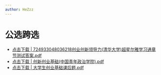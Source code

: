```yaml
---
author: HeZzz
---
```


# 公选跨选

- [点击下载 | 724933048036218创业创新领导力(清华大学)超星尔雅学习通章节测试答案.pdf](https://cs-speedrun.github.io/cs-speedrun-documents/%E5%85%AC%E9%80%89%E8%B7%A8%E9%80%89/724933048036218%E5%88%9B%E4%B8%9A%E5%88%9B%E6%96%B0%E9%A2%86%E5%AF%BC%E5%8A%9B%28%E6%B8%85%E5%8D%8E%E5%A4%A7%E5%AD%A6%29%E8%B6%85%E6%98%9F%E5%B0%94%E9%9B%85%E5%AD%A6%E4%B9%A0%E9%80%9A%E7%AB%A0%E8%8A%82%E6%B5%8B%E8%AF%95%E7%AD%94%E6%A1%88.pdf)
- [点击下载 | 创新创业基础(中国青年政治学院).pdf](https://cs-speedrun.github.io/cs-speedrun-documents/%E5%85%AC%E9%80%89%E8%B7%A8%E9%80%89/%E5%88%9B%E6%96%B0%E5%88%9B%E4%B8%9A%E5%9F%BA%E7%A1%80%28%E4%B8%AD%E5%9B%BD%E9%9D%92%E5%B9%B4%E6%94%BF%E6%B2%BB%E5%AD%A6%E9%99%A2%29.pdf)
- [点击下载 | 大学生创业基础课后题.pdf](https://cs-speedrun.github.io/cs-speedrun-documents/%E5%85%AC%E9%80%89%E8%B7%A8%E9%80%89/%E5%A4%A7%E5%AD%A6%E7%94%9F%E5%88%9B%E4%B8%9A%E5%9F%BA%E7%A1%80%E8%AF%BE%E5%90%8E%E9%A2%98.pdf)